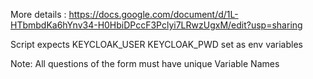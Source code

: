 More details :
https://docs.google.com/document/d/1L-HTbmbdKa6hYnv34-H0HbiDPccF3Pclyi7LRwzUgxM/edit?usp=sharing

Script expects 
KEYCLOAK_USER
KEYCLOAK_PWD
set as env variables

Note: All questions of the form must have unique Variable Names

